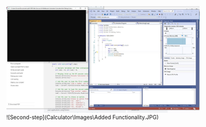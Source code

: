 ﻿![First-step](Calculator\Images\Simple_calculator.JPG)
![Second-step](Calculator\Images\Added Functionality.JPG)